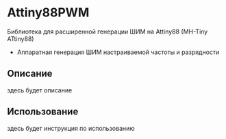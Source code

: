 # Attiny88PWM
Библиотека для расширенной генерации ШИМ на Attiny88 (MH-Tiny ATtiny88)
- Аппаратная генерация ШИМ настраиваемой частоты и разрядности

## Описание
здесь будет описание
## Использование
здесь будет инструкция по использованию
